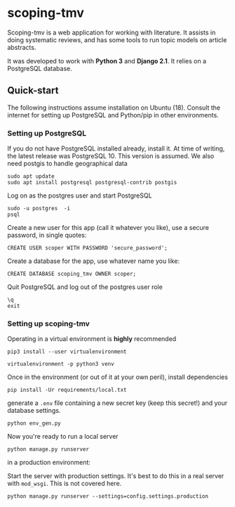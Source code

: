 # scoping-tmv

Scoping-tmv is a web application for working with literature. It assists in doing systematic reviews, and has some tools to run topic models on article abstracts.

It was developed to work with **Python 3** and **Django 2.1**. It relies on a PostgreSQL database.

## Quick-start

The following instructions assume installation on Ubuntu (18). Consult the internet for setting up PostgreSQL and Python/pip in other environments.

### Setting up PostgreSQL

If you do not have PostgreSQL installed already, install it. At time of writing, the latest release was PostgreSQL 10. This version is assumed. We also need postgis to handle geographical data

```
sudo apt update
sudo apt install postgresql postgresql-contrib postgis
```

Log on as the postgres user and start PostgreSQL
```
sudo -u postgres  -i
psql
```

Create a new user for this app (call it whatever you like), use a secure password, in single quotes:
```
CREATE USER scoper WITH PASSWORD 'secure_password';
```

Create a database for the app, use whatever name you like:
```
CREATE DATABASE scoping_tmv OWNER scoper;
```

Quit PostgreSQL and log out of the postgres user role

```
\q
exit
```

### Setting up scoping-tmv

Operating in a virtual environment is **highly** recommended

```
pip3 install --user virtualenvironment

virtualenvironment -p python3 venv
```

Once in the environment (or out of it at your own peril), install dependencies

```
pip install -Ur requirements/local.txt
```

generate a `.env` file containing a new secret key (keep this secret!) and your database settings.

```
python env_gen.py
```

Now you're ready to run a local server

```
python manage.py runserver
```

in a production environment:


Start the server with production settings. It's best to do this in a real server with `mod_wsgi`. This is not covered here.

```
python manage.py runserver --settings=config.settings.production
```
